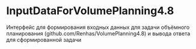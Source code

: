 # InputDataForVolumePlanning4.8

Интерфейс для формирования входных данных для задачи объёмного планирования (github.com/Renhas/VolumePlanning4.8) и вывода ответа для сформированной задачи
